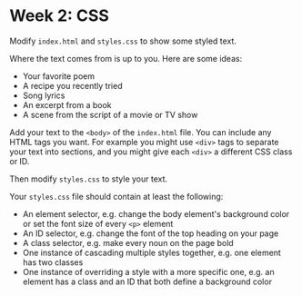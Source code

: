 # Week 2: CSS

Modify `index.html` and `styles.css` to show some styled text.

Where the text comes from is up to you. Here are some ideas:

- Your favorite poem
- A recipe you recently tried
- Song lyrics
- An excerpt from a book
- A scene from the script of a movie or TV show

Add your text to the `<body>` of the `index.html` file. You can include any HTML
tags you want. For example you might use `<div>` tags to separate your text into
sections, and you might give each `<div>` a different CSS class or ID.

Then modify `styles.css` to style your text.

Your `styles.css` file should contain at least the following:

- An element selector, e.g. change the body element's background color or set
  the font size of every `<p>` element
- An ID selector, e.g. change the font of the top heading on your page
- A class selector, e.g. make every noun on the page bold
- One instance of cascading multiple styles together, e.g. one element has two classes
- One instance of overriding a style with a more specific one, e.g. an element has a class and an ID that both define a background color